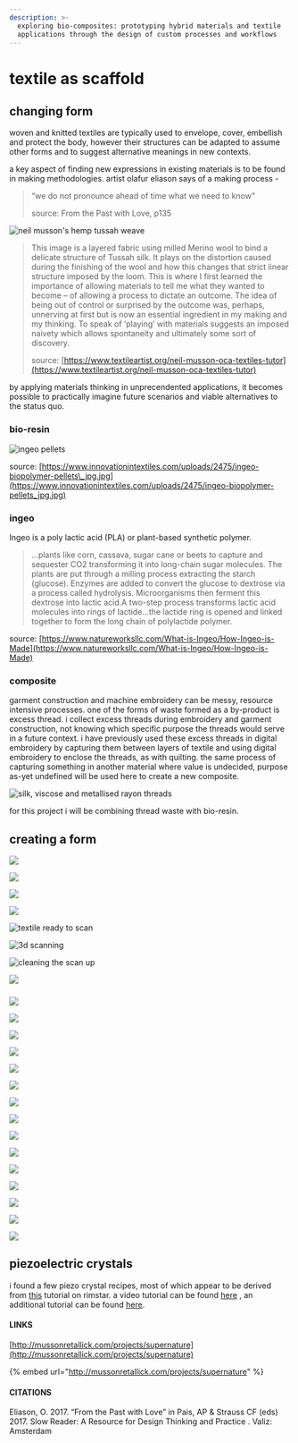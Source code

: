 ```yaml
---
description: >-
  exploring bio-composites: prototyping hybrid materials and textile
  applications through the design of custom processes and workflows
---
```


# textile as scaffold

## changing form

woven and knitted textiles are typically used to envelope, cover, embellish and protect the body, however their structures can be adapted to assume other forms and to suggest alternative meanings in new contexts. 

a key aspect of finding new expressions in existing materials is to be found in making methodologies. artist olafur eliason says of a making process -

> “we do not pronounce ahead of time what we need to know” 
>
> source: From the Past with Love, p135



![neil musson&apos;s hemp tussah weave](.gitbook/assets/11-540x405.jpg)

> This image is a layered fabric using milled Merino wool to bind a delicate structure of Tussah silk. It plays on the distortion caused during the finishing of the wool and how this changes that strict linear structure imposed by the loom. This is where I first learned the importance of allowing materials to tell me what they wanted to become – of allowing a process to dictate an outcome. The idea of being out of control or surprised by the outcome was, perhaps, unnerving at first but is now an essential ingredient in my making and my thinking. To speak of ‘playing’ with materials suggests an imposed naivety which allows spontaneity and ultimately some sort of discovery.
>
> source: [https://www.textileartist.org/neil-musson-oca-textiles-tutor](https://www.textileartist.org/neil-musson-oca-textiles-tutor)

by applying materials thinking in unprecendented applications, it becomes possible to practically imagine future scenarios and viable alternatives to the status quo. 

### bio-resin

![ingeo pellets](.gitbook/assets/ingeo-biopolymer-pellets_jpg.jpg)

source: [https://www.innovationintextiles.com/uploads/2475/ingeo-biopolymer-pellets\_jpg.jpg](https://www.innovationintextiles.com/uploads/2475/ingeo-biopolymer-pellets_jpg.jpg)

### ingeo

Ingeo is a poly lactic acid \(PLA\) or plant-based synthetic polymer. 

> ...plants like corn, cassava, sugar cane or beets to capture and sequester CO2 transforming it into long-chain sugar molecules. The plants are put through a milling process extracting the starch \(glucose\). Enzymes are added to convert the glucose to dextrose via a process called hydrolysis. Microorganisms then ferment this dextrose into lactic acid.A two-step process transforms lactic acid molecules into rings of lactide...the lactide ring is opened and linked together to form the long chain of polylactide polymer.

source: [https://www.natureworksllc.com/What-is-Ingeo/How-Ingeo-is-Made](https://www.natureworksllc.com/What-is-Ingeo/How-Ingeo-is-Made)

### composite

garment construction and machine embroidery can be messy, resource intensive processes. one of the forms of waste formed as a by-product is excess thread. i collect excess threads during embroidery and garment construction, not knowing which specific purpose the threads would serve in a future context. i have previously used these excess threads in digital embroidery by capturing them between layers of textile and using digital embroidery to enclose the threads, as with quilting. the same process of capturing something in another material where value is undecided, purpose as-yet undefined will be used here to create a new composite. 

![silk, viscose and metallised rayon threads](.gitbook/assets/img_9002.jpg)

for this project i will be combining thread waste with bio-resin. 

## creating a form

![](.gitbook/assets/img_9046.jpg)

![](.gitbook/assets/img_9115.jpg)

![](.gitbook/assets/img_9119.jpg)

![](.gitbook/assets/img_9117.jpg)

![textile ready to scan](.gitbook/assets/img_9122.jpg)

![3d scanning](.gitbook/assets/textile-scaffold-3dscan.gif)

![cleaning the scan up](.gitbook/assets/img_9255.jpg)

![](.gitbook/assets/img_9223.jpg)

###  

![](.gitbook/assets/unadjustednonraw_thumb_7698.jpg)

![](.gitbook/assets/unadjustednonraw_thumb_7215.jpg)

![](.gitbook/assets/unadjustednonraw_thumb_7226.jpg)

![](.gitbook/assets/unadjustednonraw_thumb_726b.jpg)

![](.gitbook/assets/unadjustednonraw_thumb_726e.jpg)

![](.gitbook/assets/unadjustednonraw_thumb_7271.jpg)

![](.gitbook/assets/unadjustednonraw_thumb_7273.jpg)

![](.gitbook/assets/unadjustednonraw_thumb_727b.jpg)

![](.gitbook/assets/unadjustednonraw_thumb_728c.jpg)

![](.gitbook/assets/unadjustednonraw_thumb_7290.jpg)

![](.gitbook/assets/unadjustednonraw_thumb_728f.jpg)

![](.gitbook/assets/unadjustednonraw_thumb_72a1.jpg)

![](.gitbook/assets/unadjustednonraw_thumb_72fb.jpg)

![](.gitbook/assets/unadjustednonraw_thumb_72a8.jpg)

![](.gitbook/assets/unadjustednonraw_thumb_7614.jpg)

## piezoelectric crystals

i found a few piezo crystal recipes, most of which appear to be derived from [this](https://rimstar.org/materials/piezo/how_to_make_rochelle_salt_piezoelectric_crystal.htm) tutorial on rimstar. a video tutorial can be found [here](https://www.youtube.com/watch?v=K3G2QM5a-9U) , an additional tutorial can be found [here](http://www.mo-seph.com/projects/piezocrystals). 



#### LINKS

[http://mussonretallick.com/projects/supernature](http://mussonretallick.com/projects/supernature)

{% embed url="http://mussonretallick.com/projects/supernature" %}

#### CITATIONS

Eliason, O.  2017. “From the Past with Love” in Pais, AP & Strauss CF \(eds\) 2017. Slow Reader: A Resource for Design Thinking and Practice . Valiz: Amsterdam 

